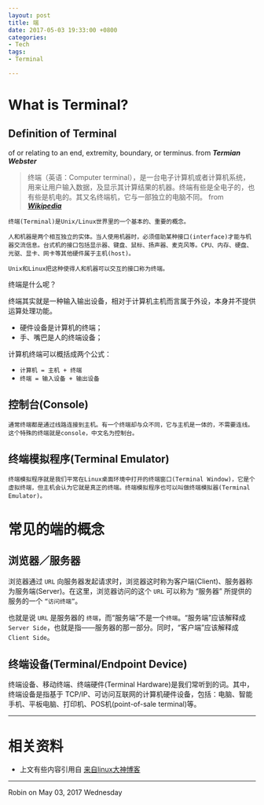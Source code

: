 ```yaml
---
layout: post
title: 端
date: 2017-05-03 19:33:00 +0800
categories:
- Tech
tags:
- Terminal

---
```


# What is Terminal?

## Definition of Terminal

of or relating to an end, extremity, boundary, or terminus. from ***Termian Webster***

> 终端（英语：Computer terminal），是一台电子计算机或者计算机系统，用来让用户输入数据，及显示其计算结果的机器。终端有些是全电子的，也有些是机电的。其又名终端机，它与一部独立的电脑不同。 from [***Wikipedia***](https://zh.wikipedia.org/wiki/%E7%B5%82%E7%AB%AF)

```
终端(Terminal)是Unix/Linux世界里的一个基本的、重要的概念。

人和机器是两个相互独立的实体。当人使用机器时，必须借助某种接口(interface)才能与机器交流信息。台式机的接口包括显示器、键盘、鼠标、扬声器、麦克风等。CPU、内存、硬盘、光驱、显卡、网卡等其他硬件属于主机(host)。

Unix和Linux把这种使得人和机器可以交互的接口称为终端。

```

终端是什么呢？

终端其实就是一种输入输出设备，相对于计算机主机而言属于外设，本身并不提供运算处理功能。

- 硬件设备是计算机的终端；
- 手、嘴巴是人的终端设备；

计算机终端可以概括成两个公式：

- `计算机 = 主机 + 终端`
- `终端 = 输入设备 + 输出设备`

## 控制台(Console)


```
通常终端都是通过线路连接到主机。有一个终端却与众不同，它与主机是一体的，不需要连线。这个特殊的终端就是console，中文名为控制台。
```

## 终端模拟程序(Terminal Emulator)

```
终端模拟程序就是我们平常在Linux桌面环境中打开的终端窗口(Terminal Window)，它是个虚拟终端，但主机会认为它就是真正的终端。终端模拟程序也可以叫做终端模拟器(Terminal Emulator)。
```

# 常见的端的概念

## 浏览器／服务器

浏览器通过 `URL` 向服务器发起请求时，浏览器这时称为客户端(Client)、服务器称为服务端(Server)。在这里，浏览器访问的这个 `URL` 可以称为 “服务器” 所提供的服务的一个 `“访问终端”`。

也就是说 `URL` 是服务器的 `终端`，而“服务端”不是一个`终端`。“服务端”应该解释成 `Server Side`，也就是指——服务器的那一部分。同时，“客户端”应该解释成 `Client Side`。

## 终端设备(Terminal/Endpoint Device)

终端设备、移动终端、终端硬件(Terminal Hardware)是我们常听到的词。其中，终端设备是指基于 TCP/IP、可访问互联网的计算机硬件设备，包括：电脑、智能手机、平板电脑、打印机、POS机(point-of-sale terminal)等。


----

# 相关资料

- 上文有些内容引用自 [来自linux大神博客](https://www.linuxdashen.com/%E4%BD%A0%E7%9C%9F%E7%9A%84%E7%9F%A5%E9%81%93%E4%BB%80%E4%B9%88%E6%98%AF%E7%BB%88%E7%AB%AF%E5%90%97%EF%BC%9F)

----

Robin on May 03, 2017 Wednesday
